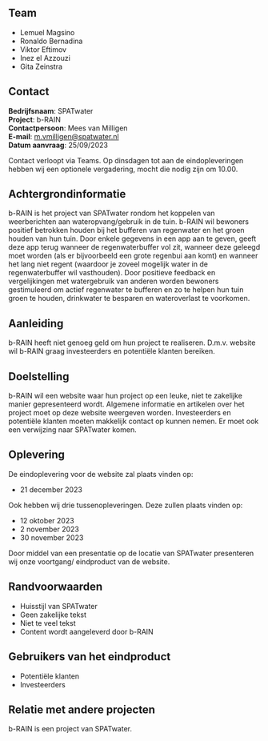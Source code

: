 ## Team                                                                                                                 
* Lemuel Magsino
* Ronaldo Bernadina
* Viktor Eftimov
* Inez el Azzouzi
* Gita Zeinstra

## Contact                                                                                                                                                                                                       
**Bedrijfsnaam**: SPATwater\
**Project**: b-RAIN\
**Contactpersoon**: Mees van Milligen\
**E-mail**: m.vmilligen@spatwater.nl\
**Datum aanvraag**: 25/09/2023

Contact verloopt via Teams. Op dinsdagen tot aan de eindopleveringen hebben wij een optionele vergadering, mocht die nodig zijn om 10.00.

## Achtergrondinformatie                                                                                  
b-RAIN is het project van SPATwater rondom het koppelen van weerberichten aan wateropvang/gebruik in de tuin. b-RAIN wil bewoners positief betrokken houden bij het bufferen van regenwater en het groen houden van hun tuin. Door enkele gegevens in een app aan te geven, geeft deze app terug wanneer de regenwaterbuffer vol zit, wanneer deze geleegd moet worden (als er bijvoorbeeld een grote regenbui aan komt) en wanneer het lang niet regent (waardoor je zoveel mogelijk water in de regenwaterbuffer wil vasthouden). Door positieve feedback en vergelijkingen met watergebruik van anderen worden bewoners gestimuleerd om actief regenwater te bufferen en zo te helpen hun tuin groen te houden, drinkwater te besparen en wateroverlast te voorkomen. 

## Aanleiding                                                                                                        
b-RAIN heeft niet genoeg geld om hun project te realiseren. D.m.v. website wil b-RAIN graag investeerders en potentiële klanten bereiken.

## Doelstelling                                                                                                      
b-RAIN wil een website waar hun project op een leuke, niet te zakelijke manier gepresenteerd wordt. Algemene informatie en artikelen over het project moet op deze website weergeven worden. Investeerders en potentiële klanten moeten makkelijk contact op kunnen nemen. Er moet ook een verwijzing naar SPATwater komen. 

## Oplevering                                                                                                        
De eindoplevering voor de website zal plaats vinden op:
* 21 december 2023 

Ook hebben wij drie tussenopleveringen. Deze zullen plaats vinden op:
* 12 oktober 2023
* 2 november 2023
* 30 november 2023

Door middel van een presentatie op de locatie van SPATwater presenteren wij onze voortgang/ eindproduct van de website. 

## Randvoorwaarden                                                                                          
* Huisstijl van SPATwater
* Geen zakelijke tekst
* Niet te veel tekst
* Content wordt aangeleverd door b-RAIN

## Gebruikers van het eindproduct                                                                   
* Potentiële klanten
* Investeerders

## Relatie met andere projecten                                                                       
b-RAIN is een project van SPATwater.



